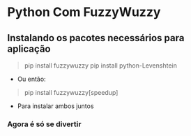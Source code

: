 # Python Com FuzzyWuzzy

## Instalando os pacotes necessários para aplicação
> pip install fuzzywuzzy
> pip install python-Levenshtein
- Ou então: 
> pip install fuzzywuzzy[speedup]
- Para instalar ambos juntos
    
### Agora é só se divertir